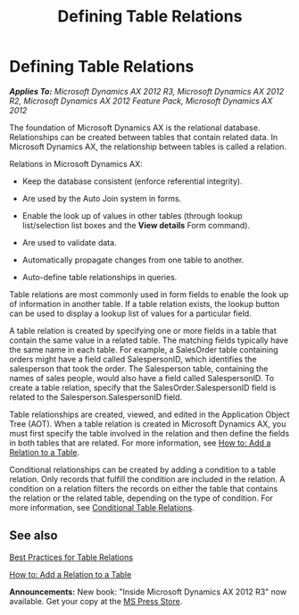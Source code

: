 ﻿---
title: Defining Table Relations
TOCTitle: Defining Table Relations
ms:assetid: 7ecbfc3c-b45e-4394-bf1a-20f49f498ef1
ms:mtpsurl: https://msdn.microsoft.com/en-us/library/Bb190076(v=AX.60)
ms:contentKeyID: 35246127
ms.date: 05/18/2015
mtps_version: v=AX.60
---

# Defining Table Relations 


_**Applies To:** Microsoft Dynamics AX 2012 R3, Microsoft Dynamics AX 2012 R2, Microsoft Dynamics AX 2012 Feature Pack, Microsoft Dynamics AX 2012_

The foundation of Microsoft Dynamics AX is the relational database. Relationships can be created between tables that contain related data. In Microsoft Dynamics AX, the relationship between tables is called a relation.

Relations in Microsoft Dynamics AX:

  - Keep the database consistent (enforce referential integrity).

  - Are used by the Auto Join system in forms.

  - Enable the look up of values in other tables (through lookup list/selection list boxes and the **View details** Form command).

  - Are used to validate data.

  - Automatically propagate changes from one table to another.

  - Auto-define table relationships in queries.

Table relations are most commonly used in form fields to enable the look up of information in another table. If a table relation exists, the lookup button can be used to display a lookup list of values for a particular field.

A table relation is created by specifying one or more fields in a table that contain the same value in a related table. The matching fields typically have the same name in each table. For example, a SalesOrder table containing orders might have a field called SalespersonID, which identifies the salesperson that took the order. The Salesperson table, containing the names of sales people, would also have a field called SalespersonID. To create a table relation, specify that the SalesOrder.SalespersonID field is related to the Salesperson.SalespersonID field.

Table relationships are created, viewed, and edited in the Application Object Tree (AOT). When a table relation is created in Microsoft Dynamics AX, you must first specify the table involved in the relation and then define the fields in both tables that are related. For more information, see [How to: Add a Relation to a Table](how-to-add-a-relation-to-a-table.md).

Conditional relationships can be created by adding a condition to a table relation. Only records that fulfill the condition are included in the relation. A condition on a relation filters the records on either the table that contains the relation or the related table, depending on the type of condition. For more information, see [Conditional Table Relations](conditional-table-relations.md).

## See also

[Best Practices for Table Relations](best-practices-for-table-relations.md)

[How to: Add a Relation to a Table](how-to-add-a-relation-to-a-table.md)

  
**Announcements:** New book: "Inside Microsoft Dynamics AX 2012 R3" now available. Get your copy at the [MS Press Store](https://www.microsoftpressstore.com/store/inside-microsoft-dynamics-ax-2012-r3-9780735685109).

